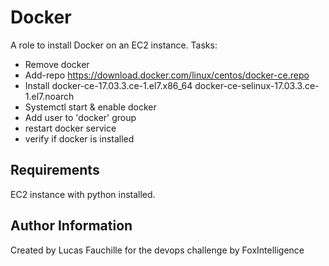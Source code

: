 Docker
=========

A role to install Docker on an EC2 instance.
Tasks:
  - Remove docker
  - Add-repo https://download.docker.com/linux/centos/docker-ce.repo
  - Install docker-ce-17.03.3.ce-1.el7.x86_64 docker-ce-selinux-17.03.3.ce-1.el7.noarch
  - Systemctl start & enable docker
  - Add user to 'docker' group
  - restart docker service
  - verify if docker is installed

Requirements
------------

EC2 instance with python installed.

Author Information
------------------

Created by Lucas Fauchille for the devops challenge by FoxIntelligence
